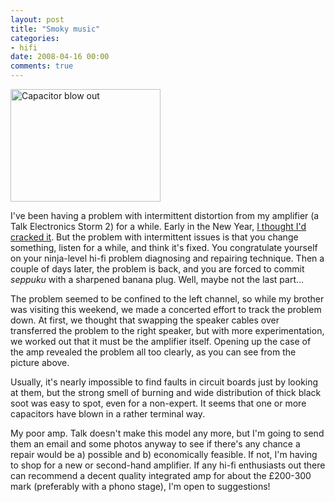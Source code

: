 ```yaml
---
layout: post
title: "Smoky music"
categories:
- hifi
date: 2008-04-16 00:00
comments: true
---
```


<p class="img-shadow"><a href="http://www.flickr.com/photos/bsag/2418506583/" title="Capacitor blow out by bsag, on Flickr"><img src="http://farm4.static.flickr.com/3173/2418506583_4c3b847a89_m.jpg" width="240" height="180" alt="Capacitor blow out" /></a></p>

<p>I've been having a problem with intermittent distortion from my amplifier (a Talk Electronics Storm 2) for a while. Early in the New Year, <a href="http://www.rousette.org.uk/blog/archives/a-new-year-potter/">I thought I'd cracked it</a>. But the problem with intermittent issues is that you change something, listen for a while, and think it's fixed. You congratulate yourself on your ninja-level hi-fi problem diagnosing and repairing technique. Then a couple of days later, the problem is back, and you are forced to commit <em>seppuku</em> with a sharpened banana plug. Well, maybe not the last part...</p>

<p>The problem seemed to be confined to the left channel, so while my brother was visiting this weekend, we made a concerted effort to track the problem down. At first, we thought that swapping the speaker cables over transferred the problem to the right speaker, but with more experimentation, we worked out that it must be the amplifier itself. Opening up the case of the amp revealed the problem all too clearly, as you can see from the picture above.</p>

<p>Usually, it's nearly impossible to find faults in circuit boards just by looking at them, but the strong smell of burning and wide distribution of thick black soot was easy to spot, even for a non-expert. It seems that one or more capacitors have blown in a rather terminal way.</p>

<p>My poor amp. Talk doesn't make this model any more, but I'm going to send them an email and some photos anyway to see if there's any chance a repair would be a) possible and b) economically feasible. If not, I'm having to shop for a new or second-hand amplifier. If any hi-fi enthusiasts out there can recommend a decent quality integrated amp for about the &pound;200-300 mark (preferably with a phono stage), I'm open to suggestions!</p>


